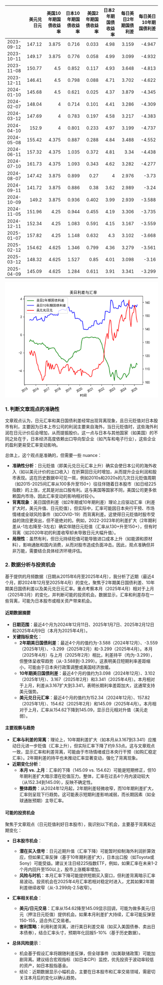 |            |   美元兑日元 |   美国10年期国债收益率 |   日本10年期国债收益率 |   美国2年期国债收益率 |   日本2年期国债收益率 |   每日美日2年期国债利差 |   每日美日10年期国债利差 |
|:-----------|-------------:|-----------------------:|-----------------------:|----------------------:|----------------------:|------------------------:|-------------------------:|
| 2023-09-12 |       147.12 |                  3.875 |                  0.716 |                 0.033 |                  4.98 |                   3.159 |                   -4.947 |
| 2023-10-11 |       149.17 |                  3.875 |                  0.776 |                 0.058 |                  4.99 |                   3.099 |                   -4.932 |
| 2023-11-08 |       150.77 |                  4.5   |                  0.852 |                 0.117 |                  4.93 |                   3.648 |                   -4.813 |
| 2023-12-11 |       146.41 |                  4.5   |                  0.798 |                 0.088 |                  4.71 |                   3.702 |                   -4.622 |
| 2024-01-10 |       145.68 |                  4.5   |                  0.621 |                 0.025 |                  4.37 |                   3.879 |                   -4.345 |
| 2024-02-07 |       148.04 |                  4     |                  0.714 |                 0.101 |                  4.41 |                   3.286 |                   -4.309 |
| 2024-03-12 |       147.69 |                  4     |                  0.783 |                 0.197 |                  4.58 |                   3.217 |                   -4.383 |
| 2024-04-10 |       152.9  |                  4     |                  0.801 |                 0.233 |                  4.97 |                   3.199 |                   -4.737 |
| 2024-05-08 |       155.42 |                  4.375 |                  0.887 |                 0.288 |                  4.84 |                   3.488 |                   -4.552 |
| 2024-06-11 |       157.32 |                  4.375 |                  1.035 |                 0.372 |                  4.81 |                   3.34  |                   -4.438 |
| 2024-07-10 |       161.73 |                  4.375 |                  1.093 |                 0.343 |                  4.62 |                   3.282 |                   -4.277 |
| 2024-08-07 |       147.42 |                  3.875 |                  0.899 |                 0.27  |                  4    |                   2.976 |                   -3.73  |
| 2024-09-11 |       141.72 |                  3.875 |                  0.886 |                 0.38  |                  3.62 |                   2.989 |                   -3.24  |
| 2024-10-09 |       149.2  |                  3.875 |                  0.936 |                 0.402 |                  3.99 |                   2.939 |                   -3.588 |
| 2024-11-05 |       151.96 |                  4.25  |                  0.944 |                 0.455 |                  4.19 |                   3.306 |                   -3.735 |
| 2024-12-11 |       152.34 |                  4.25  |                  1.083 |                 0.591 |                  4.15 |                   3.167 |                   -3.559 |
| 2025-01-07 |       157.82 |                  4.25  |                  1.148 |                 0.632 |                  4.3  |                   3.102 |                   -3.668 |
| 2025-02-12 |       154.62 |                  4.625 |                  1.346 |                 0.799 |                  4.36 |                   3.279 |                   -3.561 |
| 2025-03-12 |       148.32 |                  4.625 |                  1.527 |                 0.85  |                  4.01 |                   3.098 |                   -3.16  |
| 2025-04-09 |       145.09 |                  4.625 |                  1.284 |                 0.611 |                  3.91 |                   3.341 |                   -3.299 |

![图](us_japan_interest.png)

### 1. 判断文章观点的准确性

文章观点认为，日元汇率和美日国债利差经常出现背离现象，且日元贬值对日本股市有利，主要因为日本上市公司的利润主要来自海外，当日元贬值时，这些海外利润在日元计价后会增加，从而提振股价。这一点与日本与其他国家（如美国）的不同之处在于，日本经济高度依赖出口导向型企业（如汽车和电子行业），这些企业的盈利更易受汇率变动影响。

总体上，这个观点是准确的，但需要一些 nuance：
- **准确性分析**：日元贬值（即美元兑日元汇率上升）确实会使日本公司的海外收入（如以美元计价的出口收入）在折算回日元时增加，从而提升企业利润和股市表现。这在历史数据中可见一斑，例如2010s和2020s的几次日元贬值周期（如2015-2025间汇率从100多升至150+）往往伴随着日本股市（如日经225指数）的上涨，尤其是对出口股有利。这与美国等国家不同，美国公司更多依赖国内市场，因此汇率变动的影响相对较小。
- **背离现象**：美日国债利差（如2年期或10年期利差）理论上应驱动汇率（利差扩大时，美元升值、日元贬值），但实际中，汇率可能因日本央行干预、市场情绪或全球风险事件（如COVID-19）而背离利差。这使得日元贬值时股市受益的效应更突出，但不是绝对的。例如，2022-2023年的利差扩大（2年期利差从-1左右降至-3左右）确实伴随日元贬值（汇率从130+升至150+），但有时背离（如2020年初的利差收窄却未导致日元大幅升值）。
- **局限性**：虽然有利，但日元持续贬值可能导致进口成本上升（如能源和原材料），影响通胀和国内消费，从而对股市造成负面冲击。因此，观点准确但并非万能，需要结合具体经济环境评估。

### 2. 数据分析与投资机会

基于提供的月频数据（日期从2015年6月至2025年4月），我分析了近期（最近4个月，即2024年12月至2025年4月）的变化，聚焦于2年期美日国债利差、10年期美日国债利差以及美元兑日元汇率。重点考察本月（2025年4月）相对于上月（2025年3月）的变化，并判断可能的投资机会。数据显示，汇率和利差存在一些背离，可能为日本股市或相关资产带来机会。

#### 近期数据摘要
- **日期范围**：最近4个月为2024年12月11日、2025年1月7日、2025年2月12日和2025年4月9日（本月为2025年4月）。
- **关键指标变化**：
  - **2年期美日国债利差**：最近4个月的值约为-3.588（2024年12月）、-3.559（2025年1月）、-3.299（2025年2月）和-3.299（2025年4月）。本月（2025年4月）与上月（2025年2月）相比，利差持平（均为-3.299），但整体呈收窄趋势（从-3.588到-3.299）。这表明美日短期利率差距缩小，可能由于日本央行政策调整或美国经济放缓。
  - **10年期美日国债利差**：最近4个月的值约为3.098（2024年12月）、3.102（2025年1月）、3.167（2025年2月）和3.341（2025年4月）。本月相对于上月，利差从3.167扩大到3.341，表明长期利率差距加大，这通常支持美元强势。
  - **美元兑日元汇率**：最近4个月的值约为152.34（2024年12月）、157.82（2025年1月）、154.62（2025年2月）和145.09（2025年4月）。本月相对于上月，汇率从154.62下降到145.09，显示日元相对升值（美元走弱）。

#### 主要观察与趋势
- **汇率与利差的背离**：理论上，10年期利差扩大（如本月从3.167到3.341）应推动日元进一步贬值（汇率上升），但实际汇率下降了约9.53点。这与文章观点一致，显示汇率和利差背离，可能由于市场情绪或日本央行干预（如购汇稳定汇率）。2年期利差的持平也未推动汇率显著变动，强化了背离现象。
- **近期变化分析**：
  - **本月 vs. 上月**：汇率的下降（145.09 vs. 154.62）可能是短期修正，但10年期利差扩大暗示潜在贬值压力。整体，汇率在过去4个月内波动较大（从152.34到145.09），反映不确定性。
  - **整体趋势**：从2024年12月起，2年期利差轻微收窄，而10年期利差扩大，汇率则呈现下行趋势。这可能表示短期利差影响减弱，而长期因素（如全球通胀预期）主导汇率。

#### 可能的投资机会
聚焦于文章观点（日元贬值利好日本股市），我识别以下机会，主要基于背离和近期变化：
- **日本股市机会**：
  - **潜在买入信号**：日元近期升值（汇率下降）可能暂时抑制海外利润折算效应，但如果汇率反弹（基于10年期利差扩大），日本出口股（如Toyota或Sony）可能受益。建议关注日经225指数ETF，例如，如果汇率在未来1-2个月内回升至150以上，股市上涨概率增加。
  - **风险与时机**：本月汇率下降可能提供短期买入窗口，但利差背离暗示汇率易波动。投资机会在2025年4月汇率若相对稳定时进入，尤其如果2年期利差继续收窄（从-3.299向-2.5收窄）。
  
- **汇率相关机会**：
  - **美元/日元交易**：汇率从154.62降至145.09显示回调，可能为做多美元/日元（押注日元贬值）提供机会。如果本月利差扩大持续，汇率可能反弹至150-155，适合外汇交易者。
  - **套利策略**：利用利差背离，进行美日利差交易（如买入美国债券、卖出日本债券），结合汇率头寸，预期年化回报5-10%（基于历史数据）。

- **总体风险提示**：
  - 机会基于假设汇率将跟随利差反弹，但全球事件（如美联储政策）可能加剧背离。建议结合宏观指标（如日本CPI）监控，优先投资于波动率较低的资产，如日本股指基金。
  - 结论：近期数据显示小幅机会，主要在日本股市和汇率交易领域，需密切关注本月后的变化以确认趋势。